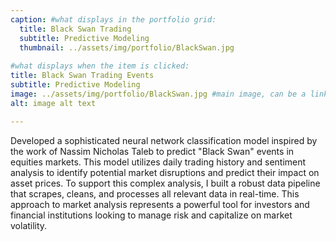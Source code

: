 ```yaml
---
caption: #what displays in the portfolio grid:
  title: Black Swan Trading
  subtitle: Predictive Modeling
  thumbnail: ../assets/img/portfolio/BlackSwan.jpg
  
#what displays when the item is clicked:
title: Black Swan Trading Events
subtitle: Predictive Modeling
image: ../assets/img/portfolio/BlackSwan.jpg #main image, can be a link or a file in assets/img/portfolio
alt: image alt text

---
```

Developed a sophisticated neural network classification model inspired by the work of Nassim Nicholas Taleb to predict "Black Swan" events in equities markets. This model utilizes daily trading history and sentiment analysis to identify potential market disruptions and predict their impact on asset prices. To support this complex analysis, I built a robust data pipeline that scrapes, cleans, and processes all relevant data in real-time. This approach to market analysis represents a powerful tool for investors and financial institutions looking to manage risk and capitalize on market volatility.

<!-- optional info list (delete if not using):

{:.list-inline} 
- Date: 
- Client: 
- Category:  -->


